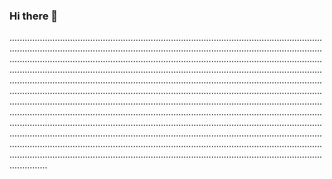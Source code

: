 ### Hi there 👋

...............................................................................................................................................................................................................................................................................................................................................................................................................................................................................................................................................................................................................................................................................................................................................................................................................................................................................................................................................................................................................................................................................................................................................................................................................................................................................................................................................................................................................................................................................................................................................................